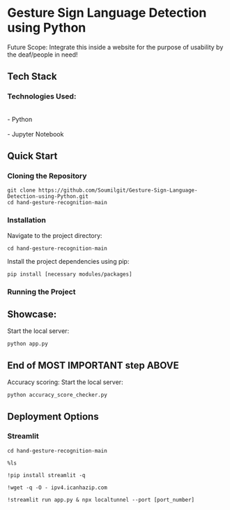 # Gesture Sign Language Detection using Python
Future Scope: Integrate this inside a website for the purpose of usability by the deaf/people in need!

## Tech Stack

### Technologies Used:
<p>
<br>- Python</br>
<br>- Jupyter Notebook</br>
</p>

## Quick Start

### Cloning the Repository
```
git clone https://github.com/Soumilgit/Gesture-Sign-Language-Detection-using-Python.git
cd hand-gesture-recognition-main
```

### Installation

Navigate to the project directory:
```
cd hand-gesture-recognition-main
```

Install the project dependencies using pip:
```
pip install [necessary modules/packages]
```

### Running the Project
## Showcase:
Start the local server:
```
python app.py

```
## End of MOST IMPORTANT step ABOVE
Accuracy scoring:
Start the local server:
```
python accuracy_score_checker.py

```

## Deployment Options

### Streamlit

```
cd hand-gesture-recognition-main
```
```
%ls
```
```
!pip install streamlit -q
```
```
!wget -q -O - ipv4.icanhazip.com
```
```
!streamlit run app.py & npx localtunnel --port [port_number]
```
